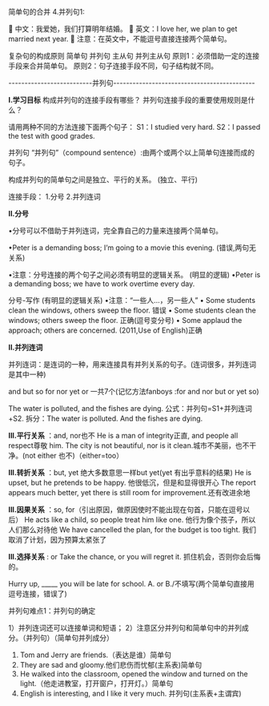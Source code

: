 简单句的合并
4.并列句1:

 中文：我爱她，我们打算明年结婚。 
 英文：I love her, we plan to get married next year. 
 注意：在英文中，不能逗号直接连接两个简单句。



复杂句的构成原则
简单句
并列句
主从句
并列主从句
原则1：必须借助一定的连接手段来合并简单句。
原则2：句子连接手段不同，句子结构就不同。


--------------------------并列句--------------------------------------------

**I.学习目标** 
构成并列句的连接手段有哪些？ 
并列句连接手段的重要使用规则是什么？ 

请用两种不同的方法连接下面两个句子： 
S1：I studied very hard. 
S2：I passed the test with good grades. 

并列句 
“并列句”（compound sentence）:由两个或两个以上简单句连接而成的句子。
 
 构成并列句的简单句之间是独立、平行的关系。 (独立、平行)
 
 连接手段：
 1.分号
 2.并列连词




**II.分号**

•分号可以不借助于并列连词，完全靠自己的力量来连接两个简单句。 

•Peter is a demanding boss; I’m going to a movie this evening. (错误,两句无关系)

•注意：分号连接的两个句子之间必须有明显的逻辑关系。 (明显的逻辑)
•Peter is a demanding boss; we have to work overtime every day. 



分号-写作 (有明显的逻辑关系)
•注意：“一些人…，另一些人” 
• Some students clean the windows, others sweep the floor. 错误
• Some students clean the windows; others sweep the floor. 正确(逗号变分号)
• Some applaud the approach; others are concerned. (2011,Use of English)正确


**II.并列连词**

并列连词：是连词的一种，用来连接具有并列关系的句子。(连词很多，并列连词是其中一种)

and but so for nor yet or 一共7个(记忆方法fanboys :for and nor but or yet so)

The water is polluted, and the fishes are dying.
公式：并列句=S1+并列连词+S2. 
拆分：The water is polluted. And the fishes are dying.


**III.平行关系**
：and, nor也不 
 He is a man of integrity正直, and people all respect尊敬 him. 
 The city is not beautiful, nor is it clean.城市不美丽，也不干净。(not either 也不)（either=too）


**III.转折关系**
：but, yet 绝大多数意思一样but yet(yet 有出乎意料的结果)
He is upset, but he pretends to be happy. 他很低沉，但是和显得很开心
The report appears much better, yet there is still room for improvement.还有改进余地




**III.因果关系**
：so, for（引出原因，做原因使时不能出现在句首，只能在逗号以后） 
He acts like a child, so people treat him like one. 他行为像个孩子，所以人们那么对待他
 We have cancelled the plan, for the budget is too tight. 我们取消了计划，因为预算太紧张了


**III.选择关系**
: or 
Take the chance, or you will regret it. 抓住机会，否则你会后悔的。


Hurry up, _____ you will be late for school. 
A. or B./不填写(两个简单句直接用逗号连接，错误了)




并列句难点1：并列句的确定

1）并列连词还可以连接单词和短语； 
2）注意区分并列句和简单句中的并列成分。（并列句）（简单句并列成分）
1. Tom and Jerry are friends.（表达是谁）简单句
2. They are sad and gloomy.他们悲伤而忧郁(主系表)简单句
3. He walked into the classroom, opened the window and turned on the light.（他走进教室，打开窗户，打开灯。）简单句
4. English is interesting, and I like it very much. 并列句(主系表+主谓宾)























































